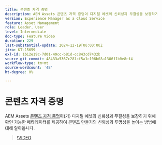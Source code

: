 ```yaml
---
title: 콘텐츠 자격 증명
description: AEM Assets 콘텐츠 자격 증명이 디지털 에셋의 신뢰성과 무결성을 보장하기 위해 확인 가능한 메타데이터를 제공하는 방법에 대해 알아봅니다.
version: Experience Manager as a Cloud Service
feature: Asset Management
role: Leader, User
level: Intermediate
doc-type: Feature Video
duration: 229
last-substantial-update: 2024-12-19T00:00:00Z
jira: KT-15659
exl-id: 1b12e19c-7d01-49cc-b81d-cc843cd7432b
source-git-commit: 48433a5367c281cf5a1c106b08a1306f1b0e8ef4
workflow-type: tm+mt
source-wordcount: '48'
ht-degree: 0%

---
```



# 콘텐츠 자격 증명

AEM Assets [콘텐츠 자격 증명](https://experienceleague.adobe.com/ko/docs/experience-manager-cloud-service/content/assets/assets-view/content-credentials)이(가) 디지털 에셋의 신뢰성과 무결성을 보장하기 위해 확인 가능한 메타데이터를 제공하여 콘텐츠 만들기의 신뢰성과 투명성을 높이는 방법에 대해 알아봅니다.

>[!VIDEO](https://video.tv.adobe.com/v/3441700/?learn=on&enablevpops)
